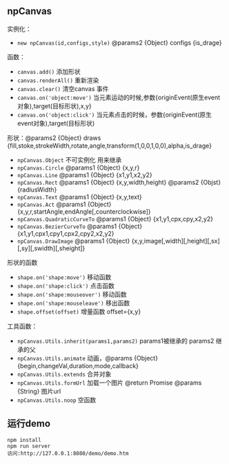 ## npCanvas

实例化：
 * `new npCanvas(id,configs,style)` @params2 {Object} configs {is_drage}

函数：
 * `canvas.add()` 添加形状
 * `canvas.renderAll()` 重新渲染
 * `canvas.clear()` 清空canvas
事件
 * `canvas.on('object:move')` 当元素运动的时候,参数{originEvent(原生event对象),target(目标形状),x,y}
 * `canvas.on('object:click')` 当元素点击的时候，参数{originEvent(原生event对象),target(目标形状)

形状：@params2 {Object} draws {fill,stoke,strokeWidth,rotate,angle,transform(1,0,0,1,0,0),alpha,is_drage}
 * `npCanvas.Object` 不可实例化 用来继承
 * `npCanvas.Circle` @params1 {Object} {x,y,r}
 * `npCanvas.Line` @params1 {Object} {x1,y1,x2,y2}
 * `npCanvas.Rect` @params1 {Object} {x,y,width,height} @params2 {Objst} {radiusWidth}
 * `npCanvas.Text` @params1 {Object} {x,y,text}
 * `npCanvas.Act` @params1 {Object} {x,y,r,startAngle,endAngle[,counterclockwise]}
 * `npCanvas.QuadraticCurveTo` @params1 {Object} {x1,y1,cpx,cpy,x2,y2}
 * `npCanvas.BezierCurveTo` @params1 {Object} {x1,y1,cpx1,cpy1,cpx2,cpy2,x2,y2}
 * `npCanvas.DrawImage` @params1 {Object} {x,y,image[,width][,height][,sx][,sy][,swidth][,sheight]}

形状的函数
 * `shape.on('shape:move')` 移动函数
 * `shape.on('shape:click')` 点击函数
 * `shape.on('shape:mouseover')` 移动函数
 * `shape.on('shape:mouseleave')` 移出函数
 * `shape.offset(offset)` 增量函数 offset={x,y}

工具函数：
 * `npCanvas.Utils.inherit(params1,params2)` params1被继承的 params2 继承的父
 * `npCanvas.Utils.animate` 动画，@params {Object} {begin,changeVal,duration,mode,callback}
 * `npCanvas.Utils.extends` 合并对象
 * `npCanvas.Utils.formUrl` 加载一个图片 @return Promise @params {String} 图片url
 * `npCanvas.Utils.noop` 空函数


## 运行demo

    npm install
    npm run server
    访问:http://127.0.0.1:8080/demo/demo.htm
